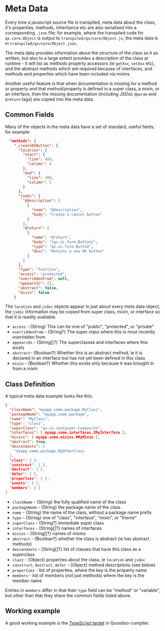 # Meta Data

Every time a javascript source file is transpiled, meta data about the class,
it's properties, methods, inheritance etc are also serialised into a
corresponding `.json` file; for example, where the transpiled code for
`qx.core.Object` is output to `transpiled/qx/core/Object.js`, the meta data is
in `transpiled/qx/core/Object.json`.

The meta data provides information about the structure of the class as it as
written, but also to a large extent provides a description of the class at
runtime - it will list as methods property accessors (ie `getXxx`, `setXxx`
etc), and the abstract methods which are required because of interfaces, and
methods and properties which have been included via mixins.

Another useful feature is that when documentation is missing for a method or
property and that method/property is defined in a super class, a mixin, or an
interface, then the missing documentation (including JSDoc `@param` and
`@return` tags) are copied into the meta data.

## Common Fields

Many of the objects in the meta data have a set of standard, useful fields; for
example:

```json
  "methods": {
    "_createOkButton": {
      "location": {
        "start": {
          "line": 480,
          "column": 4
        },
        "end": {
          "line": 490,
          "column": 5
        }
      },
      "jsdoc": {
        "@description": [
          {
            "name": "@description",
            "body": "Create a cancel button"
          }
        ],
        "@return": [
          {
            "name": "@return",
            "body": "{qx.ui.form.Button}",
            "type": "qx.ui.form.Button",
            "desc": "Returns a new OK button"
          }
        ]
      },
      "type": "function",
      "access": "protected",
      "overriddenFrom": null,
      "appearsIn": [],
      "abstract": false,
      "mixin": false
    }
```

The `location` and `jsdoc` objects appear in just about every meta data object;
the `jsdoc` information may be copied from super class, mixin, or interface so
that it is readily available.

- `access` - {String} This can be one of "public", "protected", or "private"
- `overriddenFrom` - {String?} The super class where this is most recently
  overridden from
- `appearsIn` - {String\[]?} The superclasses and interfaces where this exists
- `abstract`- {Boolean?} Whether this is an abstract method, ie it is declared
  in an interface but has not yet been defined in this class
- `mixin` - {Boolean?} Whether this exists only because it was brought in from a
  mixin

## Class Definition

A typical meta data example looks like this:

```json
{
  "className": "myapp.some.package.MyClass",
  "packageName": "myapp.some.package",
  "name": "MyClass",
  "type": "class",
  "superClass": "qx.ui.container.Composite",
  "interfaces": [ myapp.some.interfaces.IMyInterface ],
  "mixins": [ myapp.some.mixins.MMyMixin ],
  "abstract": true,
  "descendants": [
    "myapp.some.package.MyOtherClass
  ],
  "clazz": { },
  "construct": { },
  "destruct": { },
  "defer": { },
  "properties": { },
  "events": { },
  "members": { }
}
```

- `className` - {String} the fully qualified name of the class
- `packageName` - {String} the package name of the class
- `name` - {String} the name of the class, without a package name prefix
- `type` - {String} one of "class", "interface", "mixin", or "theme"
- `superClass` - {String?} immediate super class
- `interfaces` - {String\[]?} names of interfaces
- `mixins` - {String\[]?} names of mixins
- `abstract` - {Boolean?} whether the class is abstract (ie has abstract
  methods)
- `descendants` - {String\[]?} list of classes that have this class as a
  superclass
- `clazz` - {Object} properties about the class, ie `location` and `jsdoc`
- `construct`, `destruct`, `defer` - {Object} method descriptions (see below)
- `properties` - list of properties, where the key is the property name
- `members` - list of members (not just methods) where the key is the member
  name

Entries in `members` differ in that their `type` field can be "method" or
"variable", but other than that they share the common fields listed above.

## Working example

A good working example is the
[TypeScript target](https://github.com/qooxdoo/qooxdoo/blob/master/source/class/qx/tool/compiler/targets/TypeScriptWriter.js)
in Qooxdoo-compiler.
